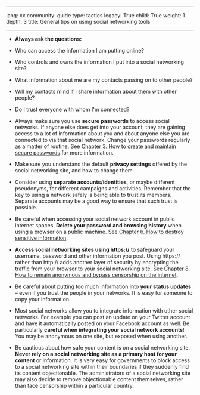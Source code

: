 

---

lang: xx
community: guide
type: tactics
legacy: True
child: True
weight: 1
depth: 3
title: General tips on using social networking tools

---

- **Always ask the questions:**
 - Who can access the information I am putting online?
 - Who controls and owns the information I put into a social networking site?
 - What information about me are my contacts passing on to other people?
 - Will my contacts mind if I share information about them with other people?
 - Do I trust everyone with whom I'm connected?

- Always make sure you use **secure passwords** to access social networks. If anyone else does get into your account, they are gaining access to a lot of information about you and about anyone else you are connected to via that social network. Change your passwords regularly as a matter of routine. See [Chapter 3. How to create and maintain secure passwords](/en/chapter-3) for more information.

- Make sure you understand the default **privacy settings** offered by the social networking site, and how to change them.

- Consider using **separate accounts/identities**, or maybe different pseudonyms, for different campaigns and activities. Remember that the key to using a network safely is being able to trust its members. Separate accounts may be a good way to ensure that such trust is possible.

- Be careful when accessing your social network account in public internet spaces. **Delete your password and browsing history** when using a browser on a public machine. See [Chapter 6. How to destroy sensitive information](/en/chapter-3).

- **Access social networking sites using https://** to safeguard your username, password and other information you post. Using https:// rather than http:// adds another layer of security by encrypting the traffic from your browser to your social networking site. See [Chapter 8. How to remain anonymous and bypass censorship on the internet](/en/chapter-8).

- Be careful about putting too much information into **your status updates** – even if you trust the people in your networks. It is easy for someone to copy your information. 

- Most social networks allow you to integrate information with other social networks. For example you can post an update on your Twitter account and have it automatically posted on your Facebook account as well. Be particularly **careful when integrating your social network accounts**! You may be anonymous on one site, but exposed when using another.

- Be cautious about how safe your content is on a social networking site. **Never rely on a social networking site as a primary host for your content** or information. It is very easy for governments to block access to a social networking site within their boundaries if they suddenly find its content objectionable. The administrators of a social networking site may also decide to remove objectionable content themselves, rather than face censorship within a particular country.


